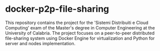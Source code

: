 # docker-p2p-file-sharing
This repository contains the project for the 'Sistemi Distribuiti e Cloud Computing' exam of the Master's degree in Computer Engineering at the University of Calabria. The project focuses on a peer-to-peer distributed file-sharing system using Docker Engine for virtualization and Python for server and nodes implementation.
